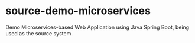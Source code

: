# source-demo-microservices
Demo Microservices-based Web Application using Java Spring Boot, being used as the source system.
